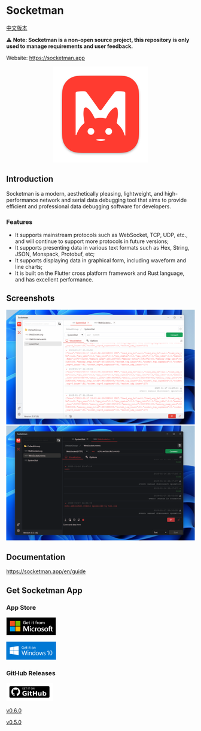 # Socketman

[中文版本](./README_CN.md)

⚠️ **Note: Socketman is a non-open source project, this repository is only used to manage requirements and user feedback.**

Website: https://socketman.app

<div align="center">
<img src="images/icon_512x512@2x-macos.png" width="256" height="256" />
</div>

## Introduction

Socketman is a modern, aesthetically pleasing, lightweight, and high-performance network and serial data debugging tool that aims to provide efficient and professional data debugging software for developers.

### Features

- It supports mainstream protocols such as WebSocket, TCP, UDP, etc., and will continue to support more protocols in future versions;
- It supports presenting data in various text formats such as Hex, String, JSON, Monspack, Protobuf, etc;
- It supports displaying data in graphical form, including waveform and line charts;
- It is built on the Flutter cross platform framework and Rust language, and has excellent performance.

## Screenshots
![Socketman Screen Snapshot, light theme](screenshots/Socketman-windows-snapshot-1-en.png)
![Socketman Screen Snapshot, dark theme](screenshots/Socketman-windows-snapshot-2-en.png)

## Documentation

https://socketman.app/en/guide

## Get Socketman App

### App Store

[<img src="images/get-it-on-microsoft-store.png" height="48"/>](https://apps.microsoft.com/detail/9nn916nb3wtt?cid=DevShareMCLPCS&hl=en-US)

[<img src="images/get-it-on-windows-10.png" height="48"/>](https://apps.microsoft.com/detail/9nn916nb3wtt?cid=DevShareMCLPCS&hl=en-US)

### GitHub Releases

<img src="images/get-it-on-github.png" height="48"/>

[v0.6.0](https://github.com/socketmanapp/desktop/releases/tag/v0.6.0)

[v0.5.0](https://github.com/socketmanapp/desktop/releases/tag/v0.5.0)
